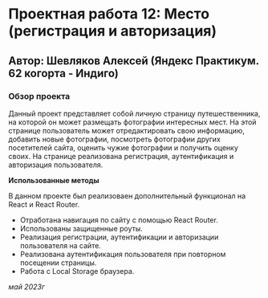 # Проектная работа 12: Место (регистрация и авторизация)

## Автор: Шевляков Алексей (Яндекс Практикум. 62 когорта - Индиго)

### Обзор проекта

Данный проект представляет собой личную страницу путешественника, на которой он может размещать фотографии интересных мест. На этой странице пользователь может отредактировать свою информацию, добавить новые фотографии, посмотреть фотографии других посетителей сайта, оценить чужие фотографии и получить оценку своих. На странице реализована регистрация, аутентификация и авторизация пользователя.

**Использованные методы**

В данном проекте был реализоваен дополнительный функционал на React и React Router.

- Отработана навигация по сайту с помощью React Router.
- Использованы защищенные роуты.
- Реализация регистрации, аутентификации и авторизации пользователя на сайте.
- Реализована аутентификация пользователя при повторном посещении страницы.
- Работа с Local Storage браузера.


_май 2023г_
